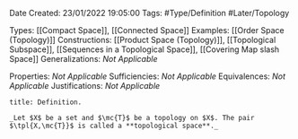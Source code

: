 <div class="topSpace"></div>

Date Created: 23/01/2022 19:05:00
Tags: #Type/Definition #Later/Topology

Types: [[Compact Space]], [[Connected Space]]
Examples: [[Order Space (Topology)]]
Constructions: [[Product Space (Topology)]], [[Topological Subspace]], [[Sequences in a Topological Space]], [[Covering Map slash Space]]
Generalizations: _Not Applicable_

Properties: _Not Applicable_
Sufficiencies: _Not Applicable_
Equivalences: _Not Applicable_
Justifications: _Not Applicable_

``` ad-Definition
title: Definition.

_Let $X$ be a set and $\mc{T}$ be a topology on $X$. The pair $\tpl{X,\mc{T}}$ is called a **topological space**._

```

